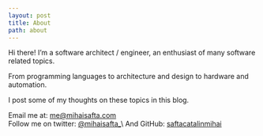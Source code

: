```yaml
---
layout: post
title: About
path: about
---
```


Hi there! I’m a software architect / engineer, an enthusiast of many software related topics.

From programming languages to architecture and design to hardware and automation.

I post some of my thoughts on these topics in this blog.

Email me at: me@mihaisafta.com\
Follow me on twitter: [@mihaisafta_](https://twitter.com/mihaisafta_)\
And GitHub: [saftacatalinmihai](https://github.com/saftacatalinmihai)
